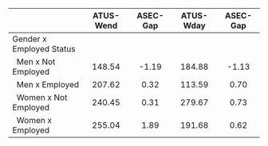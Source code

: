 
|                      |    ATUS-Wend |     ASEC-Gap |    ATUS-Wday |     ASEC-Gap |
| -------------------- | :----------: | :----------: | :----------: | :----------: |
| Gender x Employed Status |              |              |              |              |
| &nbsp;&nbsp;Men x Not Employed |       148.54 |        -1.19 |       184.88 |        -1.13 |
| &nbsp;&nbsp;Men x Employed |       207.62 |         0.32 |       113.59 |         0.70 |
| &nbsp;&nbsp;Women x Not Employed |       240.45 |         0.31 |       279.67 |         0.73 |
| &nbsp;&nbsp;Women x Employed |       255.04 |         1.89 |       191.68 |         0.62 |

